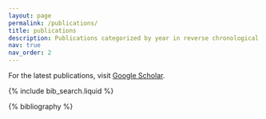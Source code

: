 ```yaml
---
layout: page
permalink: /publications/
title: publications
description: Publications categorized by year in reverse chronological order.
nav: true
nav_order: 2
---
```

For the latest publications, visit [Google Scholar](https://scholar.google.com/citations?user=pLS4rI8AAAAJ&hl=en).
<!-- _pages/publications.md -->

<!-- Bibsearch Feature -->

{% include bib_search.liquid %}

<div class="publications">

{% bibliography %}

</div>
